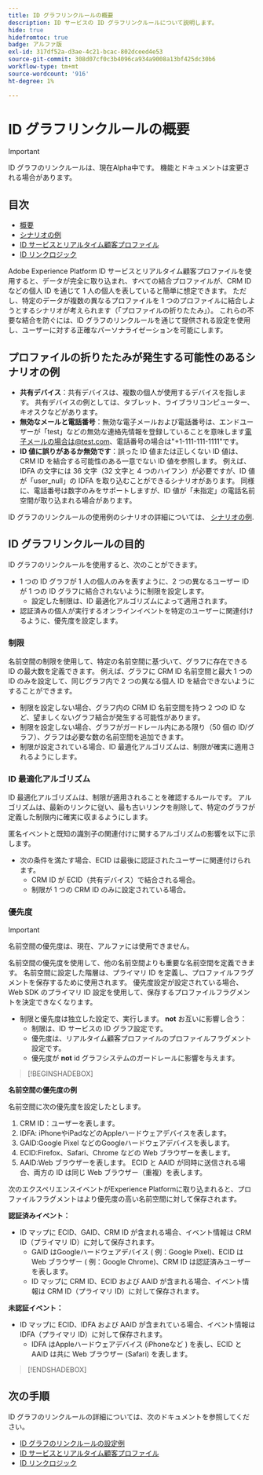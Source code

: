 ```yaml
---
title: ID グラフリンクルールの概要
description: ID サービスの ID グラフリンクルールについて説明します。
hide: true
hidefromtoc: true
badge: アルファ版
exl-id: 317df52a-d3ae-4c21-bcac-802dceed4e53
source-git-commit: 308d07cf0c3b4096ca934a9008a13bf425dc30b6
workflow-type: tm+mt
source-wordcount: '916'
ht-degree: 1%

---
```


# ID グラフリンクルールの概要

>[!IMPORTANT]
>
>ID グラフのリンクルールは、現在Alpha中です。 機能とドキュメントは変更される場合があります。

## 目次 

* [概要](./overview.md)
* [シナリオの例](./example-scenarios.md)
* [ID サービスとリアルタイム顧客プロファイル](identity-and-profile.md)
* [ID リンクロジック](./identity-linking-logic.md)

Adobe Experience Platform ID サービスとリアルタイム顧客プロファイルを使用すると、データが完全に取り込まれ、すべての結合プロファイルが、CRM ID などの個人 ID を通じて 1 人の個人を表していると簡単に想定できます。 ただし、特定のデータが複数の異なるプロファイルを 1 つのプロファイルに結合しようとするシナリオが考えられます（「プロファイルの折りたたみ」）。 これらの不要な結合を防ぐには、ID グラフのリンクルールを通じて提供される設定を使用し、ユーザーに対する正確なパーソナライゼーションを可能にします。

## プロファイルの折りたたみが発生する可能性のあるシナリオの例

* **共有デバイス**：共有デバイスは、複数の個人が使用するデバイスを指します。 共有デバイスの例としては、タブレット、ライブラリコンピューター、キオスクなどがあります。
* **無効なメールと電話番号**：無効な電子メールおよび電話番号は、エンドユーザーが「test」などの無効な連絡先情報を登録していることを意味します<span>電子メールの場合は@test.com、電話番号の場合は&quot;+1-111-111-1111&quot;です。
* **ID 値に誤りがあるか無効です**：誤った ID 値または正しくない ID 値は、CRM ID を結合する可能性のある一意でない ID 値を参照します。 例えば、IDFA の文字には 36 文字（32 文字と 4 つのハイフン）が必要ですが、ID 値が「user_null」の IDFA を取り込むことができるシナリオがあります。 同様に、電話番号は数字のみをサポートしますが、ID 値が「未指定」の電話名前空間が取り込まれる場合があります。

ID グラフのリンクルールの使用例のシナリオの詳細については、 [シナリオの例](./example-scenarios.md).

## ID グラフリンクルールの目的

ID グラフのリンクルールを使用すると、次のことができます。

* 1 つの ID グラフが 1 人の個人のみを表すように、2 つの異なるユーザー ID が 1 つの ID グラフに結合されないように制限を設定します。
   * 設定した制限は、ID 最適化アルゴリズムによって適用されます。
* 認証済みの個人が実行するオンラインイベントを特定のユーザーに関連付けるように、優先度を設定します。

### 制限

名前空間の制限を使用して、特定の名前空間に基づいて、グラフに存在できる ID の最大数を定義できます。 例えば、グラフに CRM ID 名前空間と最大 1 つの ID のみを設定して、同じグラフ内で 2 つの異なる個人 ID を結合できないようにすることができます。

* 制限を設定しない場合、グラフ内の CRM ID 名前空間を持つ 2 つの ID など、望ましくないグラフ結合が発生する可能性があります。
* 制限を設定しない場合、グラフがガードレール内にある限り（50 個の ID/グラフ）、グラフは必要な数の名前空間を追加できます。
* 制限が設定されている場合、ID 最適化アルゴリズムは、制限が確実に適用されるようにします。

### ID 最適化アルゴリズム

ID 最適化アルゴリズムは、制限が適用されることを確認するルールです。 アルゴリズムは、最新のリンクに従い、最も古いリンクを削除して、特定のグラフが定義した制限内に確実に収まるようにします。

匿名イベントと既知の識別子の関連付けに関するアルゴリズムの影響を以下に示します。

* 次の条件を満たす場合、ECID は最後に認証されたユーザーに関連付けられます。
   * CRM ID が ECID（共有デバイス）で結合される場合。
   * 制限が 1 つの CRM ID のみに設定されている場合。

### 優先度

>[!IMPORTANT]
>
>名前空間の優先度は、現在、アルファには使用できません。

名前空間の優先度を使用して、他の名前空間よりも重要な名前空間を定義できます。 名前空間に設定した階層は、プライマリ ID を定義し、プロファイルフラグメントを保存するために使用されます。 優先度設定が設定されている場合、Web SDK のプライマリ ID 設定を使用して、保存するプロファイルフラグメントを決定できなくなります。

* 制限と優先度は独立した設定で、実行します。 **not** お互いに影響し合う：
   * 制限は、ID サービスの ID グラフ設定です。
   * 優先度は、リアルタイム顧客プロファイルのプロファイルフラグメント設定です。
   * 優先度が **not** id グラフシステムのガードレールに影響を与えます。

>[!BEGINSHADEBOX]

**名前空間の優先度の例**

名前空間に次の優先度を設定したとします。

1. CRM ID：ユーザーを表します。
2. IDFA: iPhoneやiPadなどのAppleハードウェアデバイスを表します。
3. GAID:Google Pixel などのGoogleハードウェアデバイスを表します。
4. ECID:Firefox、Safari、Chrome などの Web ブラウザーを表します。
5. AAID:Web ブラウザーを表します。
ECID と AAID が同時に送信される場合、両方の ID は同じ Web ブラウザー（重複）を表します。

次のエクスペリエンスイベントがExperience Platformに取り込まれると、プロファイルフラグメントはより優先度の高い名前空間に対して保存されます。

**認証済みイベント：**

* ID マップに ECID、GAID、CRM ID が含まれる場合、イベント情報は CRM ID（プライマリ ID）に対して保存されます。
   * GAID はGoogleハードウェアデバイス ( 例：Google Pixel)、ECID は Web ブラウザー ( 例：Google Chrome)、CRM ID は認証済みユーザーを表します。
   * ID マップに CRM ID、ECID および AAID が含まれる場合、イベント情報は CRM ID（プライマリ ID）に対して保存されます。

**未認証イベント：**

* ID マップに ECID、IDFA および AAID が含まれている場合、イベント情報は IDFA（プライマリ ID）に対して保存されます。
   * IDFA はAppleハードウェアデバイス (iPhoneなど ) を表し、ECID と AAID は共に Web ブラウザー (Safari) を表します。

>[!ENDSHADEBOX]

## 次の手順

ID グラフのリンクルールの詳細については、次のドキュメントを参照してください。

* [ID グラフのリンクルールの設定例](./example-scenarios.md)
* [ID サービスとリアルタイム顧客プロファイル](identity-and-profile.md)
* [ID リンクロジック](./identity-linking-logic.md)
